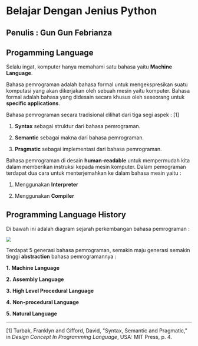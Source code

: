 # Belajar Dengan Jenius Python

## Penulis : Gun Gun Febrianza

## Progamming Language

Selalu ingat, komputer hanya memahami satu bahasa yaitu **Machine Language**.

Bahasa pemrograman adalah bahasa formal untuk mengekspresikan suatu komputasi yang akan dikerjakan oleh sebuah mesin yaitu komputer. Bahasa formal adalah bahasa yang didesain secara khusus oleh seseorang untuk **specific applications**. 

Bahasa pemrograman secara tradisional dilihat dari tiga segi aspek : [1]

1. **Syntax** sebagai struktur dari bahasa pemrograman.

2. **Semantic** sebagai makna dari bahasa pemrograman.

3. **Pragmatic** sebagai implementasi dari bahasa pemrograman.

Bahasa pemrograman di desain **human-readable** untuk mempermudah kita dalam memberikan instruksi kepada mesin komputer. Dalam pemograman terdapat dua cara untuk menterjemahkan ke dalam bahasa mesin yaitu :

1. Menggunakan **Interpreter**

2. Menggunakan **Compiler**

## Programming Language History

Di bawah ini adalah diagram sejarah perkembangan bahasa pemrograman :

<img src="../../../assetsProgrammingLanguageHistory.png" style="zoom:80%;" />

Terdapat 5 generasi bahasa pemrograman, semakin maju generasi semakin tinggi **abstraction** bahasa pemrogramannya :

**1.**  **Machine Language**

**2.**  **Assembly Language**

**3.**  **High Level Procedural Language**

**4.**  **Non-procedural Language**

**5.**  **Natural Language**

---------------------

[1] Turbak, Franklyn and Gifford, David, "Syntax, Semantic and Pragmatic," in *Design Concept In Programming Language*, USA: MIT Press, p. 4.